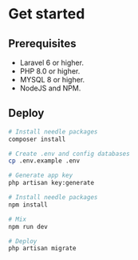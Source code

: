 # Get started

## Prerequisites
- Laravel 6 or higher.
- PHP 8.0 or higher.
- MYSQL 8 or higher.
- NodeJS and NPM.

## Deploy
```bash
# Install needle packages
composer install

# Create .env and config databases
cp .env.example .env

# Generate app key
php artisan key:generate

# Install needle packages
npm install

# Mix
npm run dev

# Deploy
php artisan migrate
```
